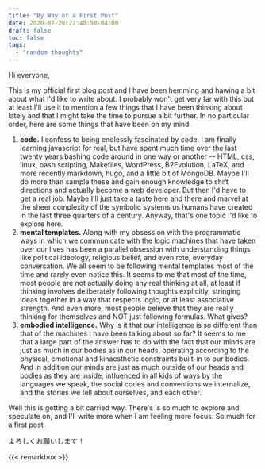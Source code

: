 ```yaml
---
title: "By Way of a First Post"
date: 2020-07-20T22:40:50-04:00
draft: false
toc: false
tags:
  - "random thoughts"
---
```


Hi everyone,

This is my official first blog post and I have been hemming and hawing a bit about what I'd like to write about. I probably won't get very far with this but at least I'll use it to mention a few things that I have been thinking about lately and that I might take the time to pursue a bit further. In no particular order, here are some things that have been on my mind.

1. **code.** I confess to being endlessly fascinated by code. I am finally learning javascript for real, but have spent much time over the last twenty years bashing code around in one way or another -- HTML, css, linux, bash scripting, Makefiles, WordPress, B2Evolution, LaTeX, and more recently markdown, hugo, and a little bit of MongoDB. Maybe I'll do more than sample these and gain enough knowledge to shift directions and actually become a web developer. But then I'd have to get a real job. Maybe I'll just take a taste here and there and marvel at the sheer complexity of the symbolic systems us humans have created in the last three quarters of a century. Anyway, that's one topic I'd like to explore here.
2. **mental templates.** Along with my obsession with the programmatic ways in which we communicate with the logic machines that have taken over our lives has been a parallel obsession with understanding things like political ideology, religious belief, and even rote, everyday conversation. We all seem to be following mental templates most of the time and rarely even notice this. It seems to me that most of the time, most people are not actually doing any real thinking at all, at least if thinking involves deliberately following thoughts explicitly, stringing ideas together in a way that respects logic, or at least associative strength. And even more, most people believe that they are really thinking for themselves and NOT just following formulas. What gives? 
3. **embodied intelligence.** Why is it that our intelligence is so different than that of the machines I have been talking about so far? It seems to me that a large part of the answer has to do with the fact that our minds are just as much in our bodies as in our heads, operating according to the physical, emotional and kinaesthetic constraints built-in to our bodies. And in addition our minds are just as much outside of our heads and bodies as they are inside, influenced in all kids of ways by the languages we speak, the social codes and conventions we internalize, and the stories we tell about ourselves, and each other.

Well this is getting a bit carried way. There's is so much to explore and speculate on, and I'll write more when I am feeling more focus. So much for a first post.

よろしくお願いします！


{{< remarkbox >}}